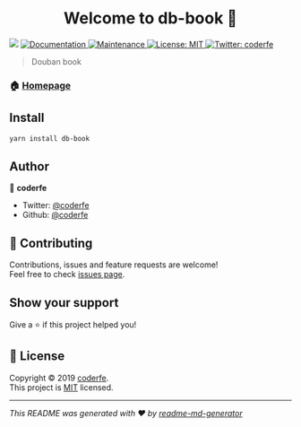 <h1 align="center">Welcome to db-book 👋</h1>
<p>
  <img src="https://img.shields.io/badge/version-1.0.1-blue.svg?cacheSeconds=2592000" />
  <a href="https://github.com/coderfe/db-book#readme">
    <img alt="Documentation" src="https://img.shields.io/badge/documentation-yes-brightgreen.svg" target="_blank" />
  </a>
  <a href="https://github.com/coderfe/db-book/graphs/commit-activity">
    <img alt="Maintenance" src="https://img.shields.io/badge/Maintained%3F-yes-green.svg" target="_blank" />
  </a>
  <a href="https://github.com/coderfe/db-book/blob/master/LICENSE">
    <img alt="License: MIT" src="https://img.shields.io/badge/License-MIT-yellow.svg" target="_blank" />
  </a>
  <a href="https://twitter.com/coderfe">
    <img alt="Twitter: coderfe" src="https://img.shields.io/twitter/follow/coderfee.svg?style=social" target="_blank" />
  </a>
</p>

> Douban book

### 🏠 [Homepage](https://github.com/coderfe/db-book)

## Install

```sh
yarn install db-book
```

## Author

👤 **coderfe**

- Twitter: [@coderfe](https://twitter.com/coderfe)
- Github: [@coderfe](https://github.com/coderfe)

## 🤝 Contributing

Contributions, issues and feature requests are welcome!<br />Feel free to check [issues page](https://github.com/coderfe/db-book/issues).

## Show your support

Give a ⭐️ if this project helped you!

## 📝 License

Copyright © 2019 [coderfe](https://github.com/coderfe).<br />
This project is [MIT](https://github.com/coderfe/db-book/blob/master/LICENSE) licensed.

---

_This README was generated with ❤️ by [readme-md-generator](https://github.com/kefranabg/readme-md-generator)_
